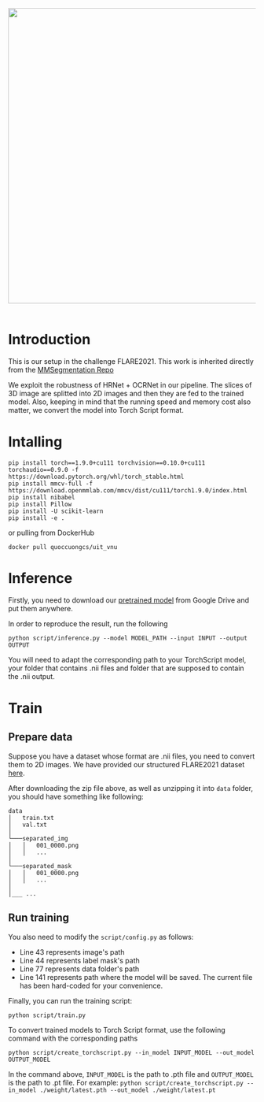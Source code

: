 <div align="center">
  <img src="resources/mmseg-logo.png" width="600"/>
</div>
<br />

# Introduction

This is our setup in the challenge FLARE2021. This work is inherited directly from the [MMSegmentation Repo](https://github.com/open-mmlab/mmsegmentation)

We exploit the robustness of HRNet + OCRNet in our pipeline. The slices of 3D image are splitted into 2D images and then they are fed to the trained model. Also, keeping in mind that the running speed and memory cost also matter, we convert the model into Torch Script format.

# Intalling
```
pip install torch==1.9.0+cu111 torchvision==0.10.0+cu111 torchaudio==0.9.0 -f https://download.pytorch.org/whl/torch_stable.html
pip install mmcv-full -f https://download.openmmlab.com/mmcv/dist/cu111/torch1.9.0/index.html
pip install nibabel
pip install Pillow
pip install -U scikit-learn
pip install -e .
```

or pulling from DockerHub

```
docker pull quoccuongcs/uit_vnu
```



# Inference

Firstly, you need to download our [pretrained model](https://drive.google.com/file/d/1bAU4YvkViXv6rCUXwrMV4ydbbpaOWiih/view?usp=sharing) from Google Drive and put them anywhere.

In order to reproduce the result, run the following

```
python script/inference.py --model MODEL_PATH --input INPUT --output OUTPUT 
```

You will need to adapt the corresponding path to your TorchScript model, your folder that contains .nii files and folder that are supposed to contain the .nii output.

# Train

## Prepare data

Suppose you have a dataset whose format are .nii files, you need to convert them to 2D images. We have provided our structured FLARE2021 dataset [here](https://drive.google.com/file/d/1-mQ_FOzutCb2HK3GJm39Grfq_BAOUKb5/view?usp=sharing). 

<!-- NII_PATH and PNG_PATH represent for the folder contain .nii inputs and .png outputs, respectively.

```
python script/prepare_data.py --nii_path NII_PATH --png_path PNG_PATH 
```

Now the 2D image's path should have the following format `PNG_PATH/{SEQUENCE}/{FRAME}.png`. This step should be applied to both the image folder and label mask folder. After that, 2 text files named `train.txt` and `val.txt` need to be created. These files contains the images used for training and validation.  -->

After downloading the zip file above, as well as unzipping it into `data` folder, you should have something like following:

```
data
│   train.txt
│   val.txt    
│
└───separated_img
│   │   001_0000.png
│   │   ...
│   
└───separated_mask
│   │   001_0000.png
│   │   ...
│
│___ ...
```

## Run training
You also need to modify the `script/config.py` as follows:
- Line 43 represents image's path
- Line 44 represents label mask's path
- Line 77 represents data folder's path
- Line 141 represents path where the model will be saved.
The current file has been hard-coded for your convenience. 

Finally, you can run the training script:
```
python script/train.py 
```

To convert trained models to Torch Script format, use the following command with the corresponding paths
```
python script/create_torchscript.py --in_model INPUT_MODEL --out_model OUTPUT_MODEL
```

In the command above, `INPUT_MODEL` is the path to .pth file and `OUTPUT_MODEL` is the path to .pt file. For example: `python script/create_torchscript.py --in_model ./weight/latest.pth --out_model ./weight/latest.pt`